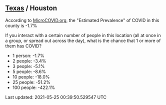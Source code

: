 
## [Texas](/united-states/texas) / Houston

According to [MicroCOVID.org](http://microcovid.org),
the "Estimated Prevalence" of COVID in this county is -1.7%

If you interact with a certain number of people in this location
(all at once in a group, or spread out across the day), what is the chance that
1 or more of them has COVID?

- 1 person: -1.7%
- 2 people: -3.4%
- 3 people: -5.1%
- 5 people: -8.6%
- 10 people: -18.0%
- 25 people: -51.2%
- 100 people: -422.1%

Last updated: 2021-05-25 00:39:50.529547 UTC
